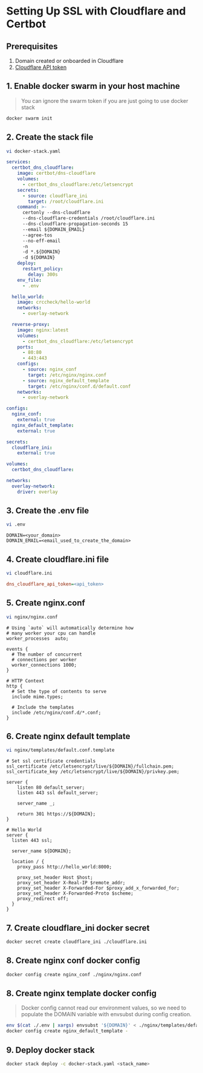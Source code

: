 # Setting Up SSL with Cloudflare and Certbot

## Prerequisites

1. Domain created or onboarded in Cloudflare
2. [Cloudflare API token](https://developers.cloudflare.com/fundamentals/api/get-started/create-token/)

## 1. Enable docker swarm in your host machine

> You can ignore the swarm token if you are just going to use docker stack

```bash
docker swarm init
```

## 2. Create the stack file

```bash
vi docker-stack.yaml
```

```yaml
services:
  certbot_dns_cloudflare:
    image: certbot/dns-cloudflare
    volumes:
      - certbot_dns_cloudflare:/etc/letsencrypt
    secrets:
      - source: cloudflare_ini
        target: /root/cloudflare.ini
    command: >-
      certonly --dns-cloudflare
      --dns-cloudflare-credentials /root/cloudflare.ini
      --dns-cloudflare-propagation-seconds 15
      --email ${DOMAIN_EMAIL} 
      --agree-tos
      --no-eff-email
      -n
      -d *.${DOMAIN}
      -d ${DOMAIN}
    deploy:
      restart_policy:
        delay: 300s
    env_file:
      - .env

  hello_world:
    image: crccheck/hello-world
    networks:
      - overlay-network

  reverse-proxy:
    image: nginx:latest
    volumes:
      - certbot_dns_cloudflare:/etc/letsencrypt
    ports:
      - 80:80
      - 443:443
    configs:
      - source: nginx_conf
        target: /etc/nginx/nginx.conf
      - source: nginx_default_template
        target: /etc/nginx/conf.d/default.conf
    networks:
      - overlay-network

configs:
  nginx_conf:
    external: true
  nginx_default_template:
    external: true

secrets:
  cloudflare_ini:
    external: true

volumes:
  certbot_dns_cloudflare:

networks:
  overlay-network:
    driver: overlay
```

## 3. Create the .env file

```bash
vi .env
```

```env
DOMAIN=<your_domain>
DOMAIN_EMAIL=<email_used_to_create_the_domain>
```

## 4. Create cloudflare.ini file

```bash
vi cloudflare.ini

```

```ini
dns_cloudflare_api_token=<api_token>
```

## 5. Create nginx.conf

```bash
vi nginx/nginx.conf
```

```text
# Using `auto` will automatically determine how
# many worker your cpu can handle
worker_processes  auto;

events {
  # The number of concurrent
  # connections per worker
  worker_connections 1000;
}

# HTTP Context
http {
  # Set the type of contents to serve
  include mime.types;

  # Include the templates
  include /etc/nginx/conf.d/*.conf;
}
```

## 6. Create nginx default template

```bash
vi nginx/templates/default.conf.template
```

```text
# Set ssl certificate credentials
ssl_certificate /etc/letsencrypt/live/${DOMAIN}/fullchain.pem;
ssl_certificate_key /etc/letsencrypt/live/${DOMAIN}/privkey.pem;

server {
    listen 80 default_server;
    listen 443 ssl default_server;

    server_name _;

    return 301 https://${DOMAIN};
}

# Hello World
server {
  listen 443 ssl;

  server_name ${DOMAIN};

  location / {
    proxy_pass http://hello_world:8000;

    proxy_set_header Host $host;
    proxy_set_header X-Real-IP $remote_addr;
    proxy_set_header X-Forwarded-For $proxy_add_x_forwarded_for;
    proxy_set_header X-Forwarded-Proto $scheme;
    proxy_redirect off;
  }
}
```

## 7. Create cloudflare_ini docker secret

```bash
docker secret create cloudflare_ini ./cloudflare.ini
```

## 8. Create nginx conf docker config

```bash
docker config create nginx_conf ./nginx/nginx.conf
```

## 8. Create nginx template docker config

> Docker config cannot read our environment values, so we need to populate
> the DOMAIN variable with envsubst during config creation.

```bash
env $(cat ./.env | xargs) envsubst '${DOMAIN}' < ./nginx/templates/default.conf.template | \
docker config create nginx_default_template -
```

## 9. Deploy docker stack

```bash
docker stack deploy -c docker-stack.yaml <stack_name>
```
